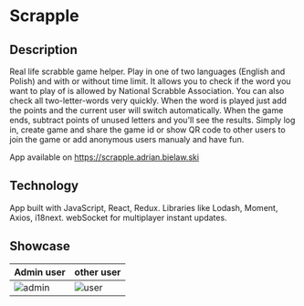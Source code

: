 # Scrapple

## Description

Real life scrabble game helper. Play in one of two languages (English and Polish) and with or without time limit. It allows you to check if the word you want to play of is allowed by National Scrabble Association. You can also check all two-letter-words very quickly. When the word is played just add the points and the current user will switch automatically. When the game ends, subtract points of unused letters and you'll see the results. Simply log in, create game and share the game id or show QR code to other users to join the game or add anonymous users manualy and have fun. 

App available on https://scrapple.adrian.bielaw.ski

## Technology

App built with JavaScript, React, Redux.
Libraries like Lodash, Moment, Axios, i18next.
webSocket for multiplayer instant updates.

## Showcase

Admin user | other user
---------- | ---------
![admin](./assets/readme/admin.gif) | ![user](./assets/readme/user.gif)